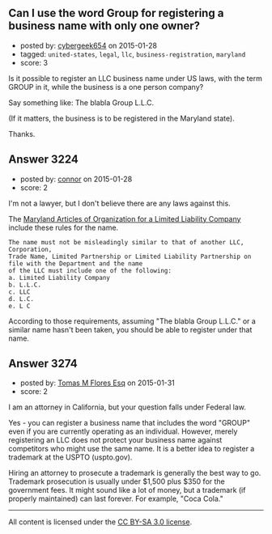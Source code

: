 ## Can I use the word Group for registering a business name with only one owner?

- posted by: [cybergeek654](https://stackexchange.com/users/1973076/cybergeek654) on 2015-01-28
- tagged: `united-states`, `legal`, `llc`, `business-registration`, `maryland`
- score: 3

Is it possible to register an LLC business name under US laws, with the term GROUP in it, while the business is a one person company?

Say something like: The blabla Group L.L.C.

(If it matters, the business is to be registered in the Maryland state).

Thanks.


## Answer 3224

- posted by: [connor](https://stackexchange.com/users/392995/connor) on 2015-01-28
- score: 2

<p>I'm not a lawyer, but I don't believe there are any laws against this. </p>

<p>The <a href="http://www.dat.state.md.us/sdatweb/artorgan.pdf" rel="nofollow">Maryland Articles of Organization for a Limited Liability Company</a> include these rules for the name.</p>

<pre><code>The name must not be misleadingly similar to that of another LLC, Corporation,
Trade Name, Limited Partnership or Limited Liability Partnership on file with the Department and the name
of the LLC must include one of the following:
a. Limited Liability Company
b. L.L.C.
c. LLC
d. L.C.
e. L C 
</code></pre>

<p>According to those requirements, assuming "The blabla Group L.L.C." or a similar name hasn't been taken, you should be able to register under that name.</p>



## Answer 3274

- posted by: [Tomas M Flores Esq](https://stackexchange.com/users/5711618/tomas-m-flores-esq) on 2015-01-31
- score: 2

I am an attorney in California, but your question falls under Federal law. 

Yes - you can register a business name that includes the word "GROUP" even if you are currently operating as an individual.  However, merely registering an LLC does not protect your business name against competitors who might use the same name.  It is a better idea to register a trademark at the USPTO (uspto.gov).  

Hiring an attorney to prosecute a trademark is generally the best way to go.  Trademark prosecution is usually under $1,500 plus $350 for the government fees.  It might sound like a lot of money, but a trademark (if properly maintained) can last forever.  For example, "Coca Cola." 



---

All content is licensed under the [CC BY-SA 3.0 license](https://creativecommons.org/licenses/by-sa/3.0/).
